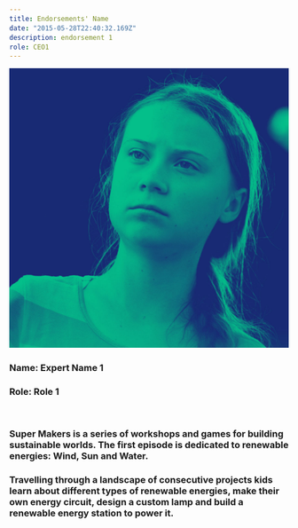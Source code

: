 ```yaml
---
title: Endorsements' Name
date: "2015-05-28T22:40:32.169Z"
description: endorsement 1
role: CEO1
---
```


![image](./greta.jpg#height=auto;width=200px)

### Name: **Expert Name 1** 
### Role: **Role 1**
&nbsp;&nbsp;
### Super Makers is a series of workshops and games for building sustainable worlds. The first episode is dedicated to renewable energies: Wind, Sun and Water.

### Travelling through a landscape of consecutive projects kids learn about different types of renewable energies, make their own energy circuit, design a custom lamp and build a renewable energy station to power it.
